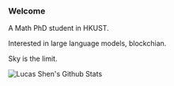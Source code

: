 ### Welcome

A Math PhD student in HKUST.

Interested in large language models, blockchian.

Sky is the limit.

![Lucas Shen's Github Stats](https://github-readme-stats.vercel.app/api?username=lucasushi&show_icons=true&theme=radical)
